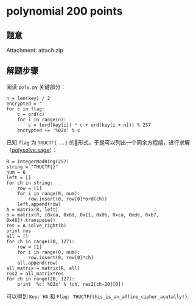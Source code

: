 polynomial 200 points
================

题意
-------------

Attachment: attach.zip

解题步骤
-------------

阅读 `poly.py` 关键部分：

```
n = len(key) / 2
encrypted = ''
for c in flag:
    c = ord(c)
    for i in range(n):
        c = (ord(key[i]) * c + ord(key[i + n])) % 257
    encrypted += '%02x' % c
```

已知 `flag` 为 `THUCTF{...}` 的形式，于是可以列出一个同余方程组，进行求解（[polysolve.sage](polysolve.sage)）：

```
R = IntegerModRing(257)
string = "THUCTF{}"
num = 6
left = []
for ch in string:
    row = [1]
    for i in range(0, num):
        row.insert(0, row[0]*ord(ch))
    left.append(row)
A = matrix(R, left)
b = matrix(R, [0xca, 0x6d, 0x11, 0x06, 0xca, 0xde, 0xb7, 0x46]).transpose()
res = A.solve_right(b)
print res
all = []
for ch in range(20, 127):
    row = [1]
    for i in range(0, num):
        row.insert(0, row[0]*ch)
    all.append(row)
all_matrix = matrix(R, all)
res2 = all_matrix*res
for ch in range(20, 127):
    print '%c: %02x' % (ch, res2[ch-20][0])
```

可以得到 `Key: HA` 和 `Flag: THUCTF{this_is_an_affine_cipher_acutally!}`.